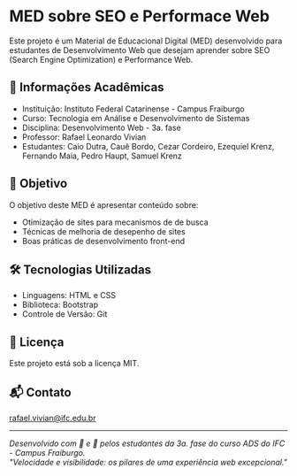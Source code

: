# MED sobre SEO e Performace Web
Este projeto é um Material de Educacional Digital (MED) desenvolvido para estudantes de Desenvolvimento Web que desejam aprender sobre SEO (Search Engine Optimization) e Performance Web.

## 📘 Informações Acadêmicas
- Instituição: Instituto Federal Catarinense - Campus Fraiburgo
- Curso: Tecnologia em Análise e Desenvolvimento de Sistemas
- Disciplina: Desenvolvimento Web - 3a. fase
- Professor: Rafael Leonardo Vivian
- Estudantes: Caio Dutra, Cauê Bordo, Cezar Cordeiro, Ezequiel Krenz, Fernando Maia, Pedro Haupt, Samuel Krenz

## 🎯 Objetivo
O objetivo deste MED é apresentar conteúdo sobre:
- Otimização de sites para mecanismos de de busca
- Técnicas de melhoria de desepenho de sites
- Boas práticas de desenvolvimento front-end

## 🛠️ Tecnologias Utilizadas
- Linguagens: HTML e CSS
- Biblioteca: Bootstrap
- Controle de Versão: Git

## 📄 Licença
Este projeto está sob a licença MIT.

## 📬 Contato
rafael.vivian@ifc.edu.br

---

*Desenvolvido com 💚 e 🚀 pelos estudantes da 3a. fase do curso ADS do IFC - Campus Fraiburgo.*  
*"Velocidade e visibilidade: os pilares de uma experiência web excepcional."*

